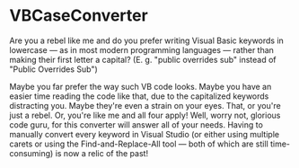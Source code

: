 # VBCaseConverter

Are you a rebel like me and do you prefer writing Visual Basic keywords in lowercase &mdash; as in most
modern programming languages &mdash; rather than making their first letter a capital? 
(E. g. "public overrides sub" instead of "Public Overrides Sub") 

Maybe you far prefer the way such VB code looks. Maybe you have an easier time reading the code like that,
due to the capitalized keywords distracting you. Maybe they're even a strain on your eyes. That, or you're
just a rebel. Or, you're like me and all four apply! Well, worry not, glorious code guru, for this converter
will answer all of your needs. Having to manually convert every keyword in Visual Studio (or either using
multiple carets or using the Find-and-Replace-All tool &mdash; both of which are still time-consuming) is
now a relic of the past!
